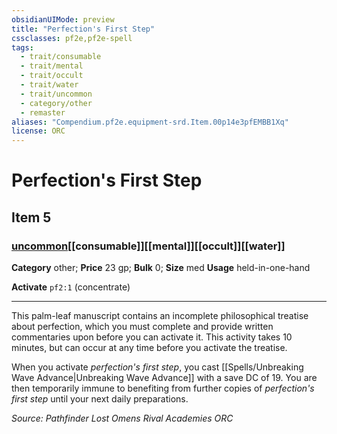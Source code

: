 ```yaml
---
obsidianUIMode: preview
title: "Perfection's First Step"
cssclasses: pf2e,pf2e-spell
tags:
  - trait/consumable
  - trait/mental
  - trait/occult
  - trait/water
  - trait/uncommon
  - category/other
  - remaster
aliases: "Compendium.pf2e.equipment-srd.Item.00p14e3pfEMBB1Xq"
license: ORC
---
```

# Perfection's First Step
## Item 5
### [uncommon](uncommon "Uncommon Rarity Trait")[[consumable]][[mental]][[occult]][[water]]

**Category** other; 
**Price** 23 gp; 
**Bulk** 0; **Size** med
**Usage** held-in-one-hand

**Activate** `pf2:1` (concentrate)

* * *

This palm-leaf manuscript contains an incomplete philosophical treatise about perfection, which you must complete and provide written commentaries upon before you can activate it. This activity takes 10 minutes, but can occur at any time before you activate the treatise.

When you activate _perfection's first step_, you cast [[Spells/Unbreaking Wave Advance|Unbreaking Wave Advance]] with a save DC of 19. You are then temporarily immune to benefiting from further copies of _perfection's first step_ until your next daily preparations.

*Source: Pathfinder Lost Omens Rival Academies*
*ORC*